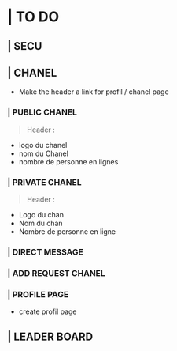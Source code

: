 # | TO DO


## | SECU

<!-- //////////////////////////////////////////////////////// -->
## | CHANEL

- Make the header a link for profil / chanel page

### | PUBLIC CHANEL

> Header :
- logo du chanel
- nom du Chanel
- nombre de personne en lignes <!-- clicable pour details ?-->

### | PRIVATE CHANEL

> Header :
- Logo du chan
- Nom du chan 
- Nombre de personne en ligne <!-- Optionel -->

### | DIRECT MESSAGE


### | ADD REQUEST CHANEL


### | PROFILE PAGE

- create profil page 

<!-- LEADER BOARD -->

## | LEADER BOARD



<!-- OTHER -->
